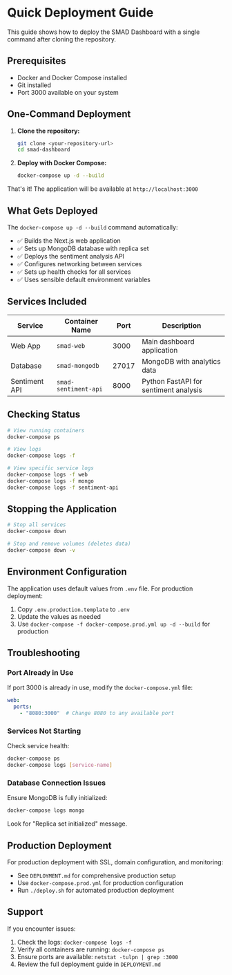 # Quick Deployment Guide

This guide shows how to deploy the SMAD Dashboard with a single command after cloning the repository.

## Prerequisites

- Docker and Docker Compose installed
- Git installed
- Port 3000 available on your system

## One-Command Deployment

1. **Clone the repository:**
   ```bash
   git clone <your-repository-url>
   cd smad-dashboard
   ```

2. **Deploy with Docker Compose:**
   ```bash
   docker-compose up -d --build
   ```

That's it! The application will be available at `http://localhost:3000`

## What Gets Deployed

The `docker-compose up -d --build` command automatically:

- ✅ Builds the Next.js web application
- ✅ Sets up MongoDB database with replica set
- ✅ Deploys the sentiment analysis API
- ✅ Configures networking between services
- ✅ Sets up health checks for all services
- ✅ Uses sensible default environment variables

## Services Included

| Service | Container Name | Port | Description |
|---------|----------------|------|-------------|
| Web App | `smad-web` | 3000 | Main dashboard application |
| Database | `smad-mongodb` | 27017 | MongoDB with analytics data |
| Sentiment API | `smad-sentiment-api` | 8000 | Python FastAPI for sentiment analysis |

## Checking Status

```bash
# View running containers
docker-compose ps

# View logs
docker-compose logs -f

# View specific service logs
docker-compose logs -f web
docker-compose logs -f mongo
docker-compose logs -f sentiment-api
```

## Stopping the Application

```bash
# Stop all services
docker-compose down

# Stop and remove volumes (deletes data)
docker-compose down -v
```

## Environment Configuration

The application uses default values from `.env` file. For production deployment:

1. Copy `.env.production.template` to `.env`
2. Update the values as needed
3. Use `docker-compose -f docker-compose.prod.yml up -d --build` for production

## Troubleshooting

### Port Already in Use
If port 3000 is already in use, modify the `docker-compose.yml` file:
```yaml
web:
  ports:
    - "8080:3000"  # Change 8080 to any available port
```

### Services Not Starting
Check service health:
```bash
docker-compose ps
docker-compose logs [service-name]
```

### Database Connection Issues
Ensure MongoDB is fully initialized:
```bash
docker-compose logs mongo
```
Look for "Replica set initialized" message.

## Production Deployment

For production deployment with SSL, domain configuration, and monitoring:
- See `DEPLOYMENT.md` for comprehensive production setup
- Use `docker-compose.prod.yml` for production configuration
- Run `./deploy.sh` for automated production deployment

## Support

If you encounter issues:
1. Check the logs: `docker-compose logs -f`
2. Verify all containers are running: `docker-compose ps`
3. Ensure ports are available: `netstat -tulpn | grep :3000`
4. Review the full deployment guide in `DEPLOYMENT.md`